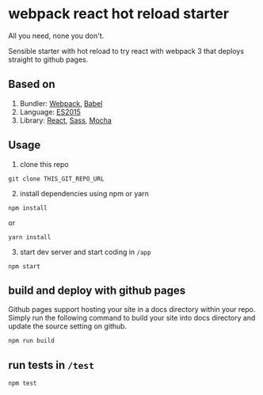 # webpack react hot reload starter

All you need, none you don't. 

Sensible starter with hot reload to try react with webpack 3 that deploys straight to github pages.

## Based on

1. Bundler: [Webpack](http://webpack.github.io/docs/), [Babel](https://babeljs.io)
2. Language: [ES2015](https://babeljs.io/docs/learn-es2015/)
3. Library: [React](https://reactjs.org/), [Sass](http://sass-lang.com/), [Mocha](https://mochajs.org)

## Usage

1. clone this repo
```
git clone THIS_GIT_REPO_URL
```

2. install dependencies using npm or yarn
```
npm install
```
or
```
yarn install
```

3. start dev server and start coding in `/app`
```
npm start
```

## build and deploy with github pages

Github pages support hosting your site in a docs directory within your repo. Simply run the following command to build your site into docs directory and update the source setting on github. 

```
npm run build
```

## run tests in `/test`
```
npm test
``` 